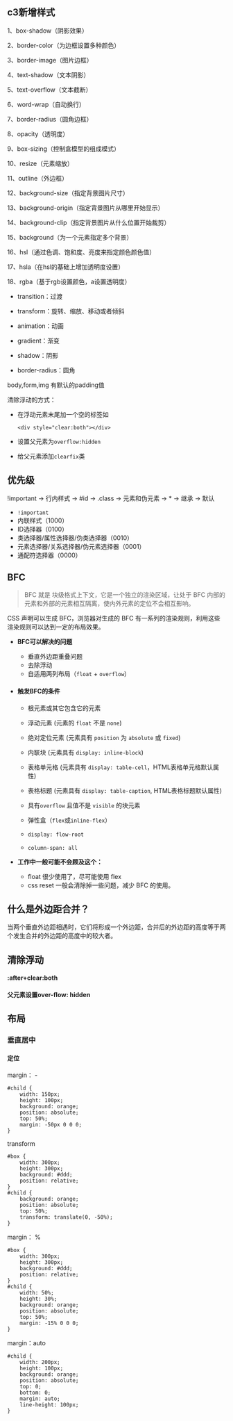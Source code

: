 ## c3新增样式

1、box-shadow（阴影效果）

2、border-color（为边框设置多种颜色）

3、border-image（图片边框）

4、text-shadow（文本阴影）

5、text-overflow（文本截断）

6、word-wrap（自动换行）

7、border-radius（圆角边框）

8、opacity（透明度）

9、box-sizing（控制盒模型的组成模式）

10、resize（元素缩放）

11、outline（外边框）

12、background-size（指定背景图片尺寸）

13、background-origin（指定背景图片从哪里开始显示）

14、background-clip（指定背景图片从什么位置开始裁剪）

15、background（为一个元素指定多个背景）

16、hsl（通过色调、饱和度、亮度来指定颜色颜色值）

17、hsla（在hsl的基础上增加透明度设置）

18、rgba（基于rgb设置颜色，a设置透明度）



- transition：过渡

- transform：旋转、缩放、移动或者倾斜

- animation：动画

- gradient：渐变

- shadow：阴影

- border-radius：圆角

  

body,form,img 有默认的padding值



清除浮动的方式：

- 在浮动元素末尾加一个空的标签如

  ```
  <div style="clear:both"></div>
  ```

- 设置父元素为`overflow:hidden`

- 给父元素添加`clearfix`类



## 优先级

!important -> 行内样式 -> #id -> .class -> 元素和伪元素 -> * -> 继承 -> 默认 

- `!important`
- 内联样式（1000）
- ID选择器（0100）
- 类选择器/属性选择器/伪类选择器（0010）
- 元素选择器/关系选择器/伪元素选择器（0001）
- 通配符选择器（0000）



## BFC

> BFC 就是 块级格式上下文，它是一个独立的渲染区域，让处于 BFC 内部的元素和外部的元素相互隔离，使内外元素的定位不会相互影响。
>

CSS 声明可以生成 BFC，浏览器对生成的 BFC 有一系列的渲染规则，利用这些渲染规则可以达到一定的布局效果。



- **BFC可以解决的问题**
  - 垂直外边距重叠问题
  - 去除浮动
  - 自适用两列布局（`float` + `overflow`）



- #### 触发BFC的条件

  - 根元素或其它包含它的元素

  - 浮动元素 (元素的 `float` 不是 `none`)

  - 绝对定位元素 (元素具有 `position` 为 `absolute` 或 `fixed`)

  - 内联块 (元素具有 `display: inline-block`)

  - 表格单元格 (元素具有 `display: table-cell`，HTML表格单元格默认属性)

  - 表格标题 (元素具有 `display: table-caption`, HTML表格标题默认属性)

  - 具有`overflow` 且值不是 `visible` 的块元素

  - 弹性盒（`flex`或`inline-flex`）

  - `display: flow-root`

  - `column-span: all`

    

- **工作中一般可能不会顾及这个：**

  - float 很少使用了，尽可能使用 flex
  - css reset 一般会清除掉一些问题，减少 BFC 的使用。



## 什么是外边距合并？

当两个垂直外边距相遇时，它们将形成一个外边距，合并后的外边距的高度等于两个发生合并的外边距的高度中的较大者。



## 清除浮动

#### :after+clear:both



#### 父元素设置over-flow: hidden





## 布局

### 垂直居中

#### 定位

margin： -

```
#child {
    width: 150px;
    height: 100px;
    background: orange;
    position: absolute;
    top: 50%;
    margin: -50px 0 0 0; 
}
```



transform

```
#box {
    width: 300px;
    height: 300px;
    background: #ddd;
    position: relative;
}
#child {
    background: orange;
    position: absolute;
    top: 50%;
    transform: translate(0, -50%);
}
```



margin： %

```
#box {
    width: 300px;
    height: 300px;
    background: #ddd;
    position: relative;
}
#child {
    width: 50%;
    height: 30%;
    background: orange;
    position: absolute;
    top: 50%;
    margin: -15% 0 0 0;
}
```



margin：auto

```
#child {
    width: 200px;
    height: 100px;
    background: orange;
    position: absolute;
    top: 0;
    bottom: 0;
    margin: auto;
    line-height: 100px;
}
```



